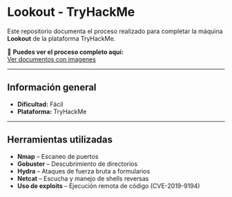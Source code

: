 # Lookout - TryHackMe

Este repositorio documenta el proceso realizado para completar la máquina **Lookout** de la plataforma TryHackMe.

🔗 **Puedes ver el proceso completo aquí:**  
[Ver documentos con imagenes](Lookout-THM.md) 

---

## Información general

- **Dificultad:** Fácil  
- **Plataforma:** TryHackMe  

---

## Herramientas utilizadas

- **Nmap** – Escaneo de puertos
- **Gobuster** – Descubrimiento de directorios
- **Hydra** – Ataques de fuerza bruta a formularios
- **Netcat** – Escucha y manejo de shells reversas
- **Uso de exploits** – Ejecución remota de código (CVE-2019-9194)